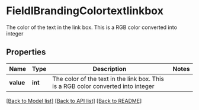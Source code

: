 # FieldIBrandingColortextlinkbox

The color of the text in the link box. This is a RGB color converted into integer

## Properties
Name | Type | Description | Notes
------------ | ------------- | ------------- | -------------
**value** | **int** | The color of the text in the link box. This is a RGB color converted into integer | 

[[Back to Model list]](../README.md#documentation-for-models) [[Back to API list]](../README.md#documentation-for-api-endpoints) [[Back to README]](../README.md)


